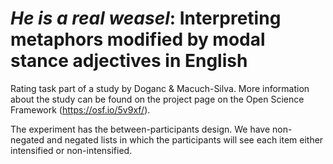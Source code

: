 # *He is a real weasel*: Interpreting metaphors modified by modal stance adjectives in English

Rating task part of a study by Doganc & Macuch-Silva. More information about the study can be found on the project page on the Open Science Framework (https://osf.io/5v9xf/).

The experiment has the between-participants design. We have non-negated and negated lists in which the participants will see each item either intensified or non-intensified. 
